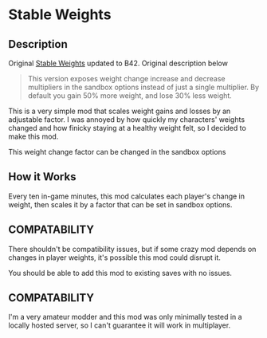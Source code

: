# Stable Weights

## Description

Original [Stable Weights](https://steamcommunity.com/sharedfiles/filedetails/?id=2908032256) updated to B42.
Original description below

> This version exposes weight change increase and decrease multipliers in the sandbox options instead of just a single multiplier. By default you gain 50% more weight, and lose 30% less weight.

This is a very simple mod that scales weight gains and losses by an adjustable factor.
I was annoyed by how quickly my characters' weights changed and how finicky staying at
a healthy weight felt, so I decided to make this mod.

This weight change factor can be changed in the sandbox options

## How it Works

Every ten in-game minutes, this mod calculates each player's change in weight, then scales it by a factor that can be set in sandbox options.

## COMPATABILITY

There shouldn't be compatibility issues, but if some crazy mod depends on changes in player weights, it's possible this mod could disrupt it.

You should be able to add this mod to existing saves with no issues.

## COMPATABILITY

I'm a very amateur modder and this mod was only minimally tested in a locally hosted server, so I can't guarantee it will work in multiplayer.
